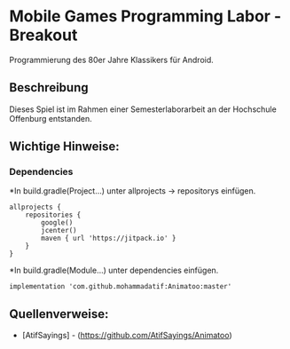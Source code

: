 # Mobile Games Programming Labor - Breakout

Programmierung des 80er Jahre Klassikers für Android.

## Beschreibung

Dieses Spiel ist im Rahmen einer Semesterlaborarbeit an der Hochschule Offenburg entstanden.

## Wichtige Hinweise:

### Dependencies
*In build.gradle(Project...) unter allprojects -> repositorys einfügen.
```
allprojects {
    repositories {
        google()
        jcenter()
        maven { url 'https://jitpack.io' }
    }
}
```

*In build.gradle(Module...) unter dependencies einfügen.
```
implementation 'com.github.mohammadatif:Animatoo:master'
```

## Quellenverweise:

* [AtifSayings] - (https://github.com/AtifSayings/Animatoo)